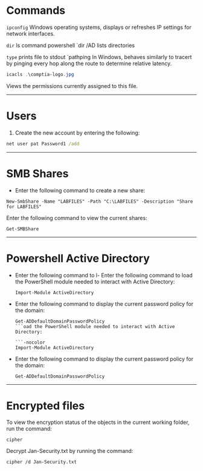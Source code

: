 # Commands

`ipconfig`
Windows operating systems, displays or refreshes IP settings for network interfaces.

`dir`
ls command powershell
`dir /AD
lists directories

`type`
prints file to stdout
`pathping
In Windows, behaves similarly to tracert by pinging every hop along the route to determine relative latency.

```powershell
icacls .\comptia-logo.jpg     
```
Views the permissions currently assigned to this file.

---
# Users

1. Create the new account by entering the following:
```cmd
net user pat Password1 /add
```

--- 
# SMB Shares

- Enter the following command to create a new share:
```-nocolor
New-SmbShare -Name "LABFILES" -Path "C:\LABFILES" -Description "Share for LABFILES"
```
 Enter the following command to view the current shares:
 ```
Get-SMBShare
```

---
# Powershell Active Directory

- Enter the following command to l- Enter the following command to load the PowerShell module needed to interact with Active Directory:
    
    ```-nocolor
    Import-Module ActiveDirectory
    ```
    
-  Enter the following command to display the current password policy for the domain:
    
    ```-nocolor
    Get-ADDefaultDomainPasswordPolicy
    ```oad the PowerShell module needed to interact with Active Directory:
    
    ```-nocolor
    Import-Module ActiveDirectory
    ```
    
-  Enter the following command to display the current password policy for the domain:
    
    ```-nocolor
    Get-ADDefaultDomainPasswordPolicy
    ```

---

# Encrypted files

To view the encryption status of the objects in the current working folder, run the command:
```-notab-nocolor
cipher
```
Decrypt Jan-Security.txt by running the command:
```-notab-nocolor
cipher /d Jan-Security.txt
```